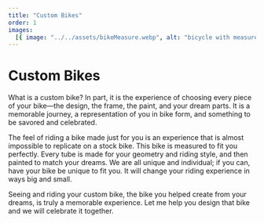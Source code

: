 ```yaml
---
title: "Custom Bikes"
order: 1
images:
  [{ image: "../../assets/bikeMeasure.webp", alt: "bicycle with measurements" }]
---
```


# Custom Bikes

What is a custom bike? In part, it is the experience of choosing every piece of your bike—the design, the frame, the paint, and your dream parts. It is a memorable journey, a representation of you in bike form, and something to be savored and celebrated.

The feel of riding a bike made just for you is an experience that is almost impossible to replicate on a stock bike. This bike is measured to fit you perfectly. Every tube is made for your geometry and riding style, and then painted to match your dreams. We are all unique and individual; if you can, have your bike be unique to fit you. It will change your riding experience in ways big and small.

Seeing and riding your custom bike, the bike you helped create from your dreams, is truly a memorable experience. Let me help you design that bike and we will celebrate it together.
